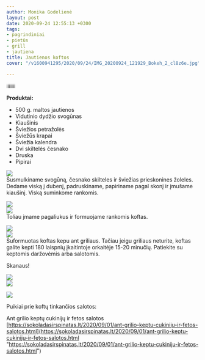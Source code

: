 ```yaml
---
author: Monika Godelienė
layout: post
date: 2020-09-24 12:55:13 +0300
tags:
- pagrindiniai
- pietūs
- grill
- jautiena
title: Jautienos koftos
cover: "/v1600941295/2020/09/24/IMG_20200924_121929_Bokeh_2_cl8z6e.jpg"

---
```

iiiiiii

**Produktai:**

* 500 g. maltos jautienos
* Vidutinio dydžio svogūnas
* Kiaušinis
* Šviežios petražolės
* Šviežūs krapai
* Šviežia kalendra
* Dvi skiltelės česnako
* Druska
* Pipirai

![](https://res.cloudinary.com/monikagod/image/upload/v1600941304/2020/09/24/IMG_20200924_112848_Bokeh_2_hdhnco.jpg)  
Susmulkiname svogūną, česnako skilteles ir šviežias prieskonines žoleles. Dedame viską į dubenį, padruskiname, papiriname pagal skonį ir įmušame kiaušinį. Viską suminkome rankomis.  
  
![](https://res.cloudinary.com/monikagod/image/upload/v1600941294/2020/09/24/IMG_20200924_113302_Bokeh_2_bbd8an.jpg)  
![](https://res.cloudinary.com/monikagod/image/upload/v1600941294/2020/09/24/IMG_20200924_113503_Bokeh_2_dvjdbd.jpg)  
Toliau įmame pagaliukus ir formuojame rankomis koftas.  
  
![](https://res.cloudinary.com/monikagod/image/upload/v1600941294/2020/09/24/IMG_20200924_113712_Bokeh_2_obhbsx.jpg)  
![](https://res.cloudinary.com/monikagod/image/upload/v1600941294/2020/09/24/IMG_20200924_114157_Bokeh_2_yg07m3.jpg)  
Suformuotas koftas kepu ant griliaus. Tačiau jeigu griliaus neturite, koftas galite kepti 180 laispnių įkaitintoje orkaitėje 15-20 minučių. Patiekite su keptomis daržovėmis arba salotomis.  
  
Skanaus!  
  
![](https://res.cloudinary.com/monikagod/image/upload/v1600941295/2020/09/24/IMG_20200924_115440_Bokeh_2_gx90lv.jpg)  
![](https://res.cloudinary.com/monikagod/image/upload/v1600941295/2020/09/24/IMG_20200924_114810_Bokeh_2_tasprt.jpg)  
  
![](https://res.cloudinary.com/monikagod/image/upload/v1600941295/2020/09/24/IMG_20200924_121929_Bokeh_2_cl8z6e.jpg)  
  
Puikiai prie koftų tinkančios salotos:  
  
Ant grilio keptų cukinijų ir fetos salotos [https://sokoladasirspinatas.lt/2020/09/01/ant-grilio-keptu-cukiniju-ir-fetos-salotos.html](https://sokoladasirspinatas.lt/2020/09/01/ant-grilio-keptu-cukiniju-ir-fetos-salotos.html "https://sokoladasirspinatas.lt/2020/09/01/ant-grilio-keptu-cukiniju-ir-fetos-salotos.html")